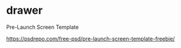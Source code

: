 # drawer
Pre-Launch Screen Template

https://psdrepo.com/free-psd/pre-launch-screen-template-freebie/
